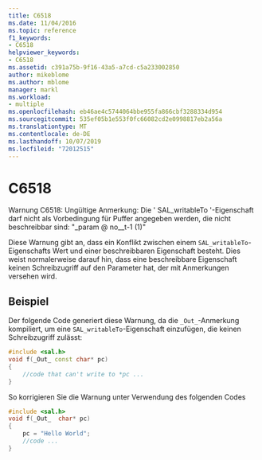 ```yaml
---
title: C6518
ms.date: 11/04/2016
ms.topic: reference
f1_keywords:
- C6518
helpviewer_keywords:
- C6518
ms.assetid: c391a75b-9f16-43a5-a7cd-c5a233002850
author: mikeblome
ms.author: mblome
manager: markl
ms.workload:
- multiple
ms.openlocfilehash: eb46ae4c5744064bbe955fa866cbf3288334d954
ms.sourcegitcommit: 535ef05b1e553f0fc66082cd2e0998817eb2a56a
ms.translationtype: MT
ms.contentlocale: de-DE
ms.lasthandoff: 10/07/2019
ms.locfileid: "72012515"
---
```

# <a name="c6518"></a>C6518
Warnung C6518: Ungültige Anmerkung: Die ' SAL_writableTo '-Eigenschaft darf nicht als Vorbedingung für Puffer angegeben werden, die nicht beschreibbar sind: "\_param @ no__t-1 (1)"

 Diese Warnung gibt an, dass ein Konflikt zwischen einem `SAL_writableTo`-Eigenschafts Wert und einer beschreibbaren Eigenschaft besteht. Dies weist normalerweise darauf hin, dass eine beschreibbare Eigenschaft keinen Schreibzugriff auf den Parameter hat, der mit Anmerkungen versehen wird.

## <a name="example"></a>Beispiel
 Der folgende Code generiert diese Warnung, da die `_Out_`-Anmerkung kompiliert, um eine `SAL_writableTo`-Eigenschaft einzufügen, die keinen Schreibzugriff zulässt:

```cpp
#include <sal.h>
void f(_Out_ const char* pc)
{
    //code that can't write to *pc ...
}
```

 So korrigieren Sie die Warnung unter Verwendung des folgenden Codes

```cpp
#include <sal.h>
void f(_Out_  char* pc)
{
    pc = "Hello World";
    //code ...
}
```